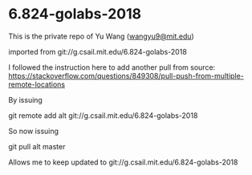 # 6.824-golabs-2018

This is the private repo of Yu Wang (wangyu9@mit.edu)

imported from git://g.csail.mit.edu/6.824-golabs-2018


I followed the instruction here to add another pull from source:
https://stackoverflow.com/questions/849308/pull-push-from-multiple-remote-locations

By issuing

git remote add alt git://g.csail.mit.edu/6.824-golabs-2018

So now issuing

git pull alt master

Allows me to keep updated to git://g.csail.mit.edu/6.824-golabs-2018 
